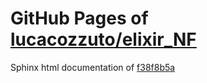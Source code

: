 GitHub Pages of [lucacozzuto/elixir_NF](https://github.com/lucacozzuto/elixir_NF.git)
===
Sphinx html documentation of [f38f8b5a](https://github.com/lucacozzuto/elixir_NF/tree/f38f8b5a9ab3284fa2cdaf75028b851015bba838)
